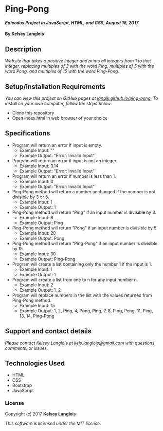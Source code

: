 # Ping-Pong

#### _Epicodus Project in JavaScript, HTML, and CSS, August 18, 2017_

#### By Kelsey Langlois

## Description

_Website that takes a positive integer and prints all integers from 1 to that integer, replacing multiples of 3 with the word Ping, multiples of 5 with the word Pong, and multiples of 15 with the word Ping-Pong._

## Setup/Installation Requirements

_You can view this project on GitHub pages at [langlk.github.io/ping-pong](https://langlk.github.io/ping-pong/). To install on your own computer, follow the steps below:_

* Clone this repository
* Open index.html in web browser of your choice

## Specifications

* Program will return an error if input is empty.
  * Example Input: ""
  * Example Output: "Error: Invalid Input"
* Program will return an error if input is not an integer.
  * Example Input: 3.14
  * Example Output: "Error: Invalid Input"
* Program will return an error if number is less than 1.
  * Example Input: 0
  * Example Output: "Error: Invalid Input"
* Ping-Pong method will return a number unchanged if the number is not divisible by 3 or 5.
  * Example Input: 1
  * Example Output: 1
* Ping-Pong method will return "Ping" if an input number is divisible by 3.
  * Example Input: 6
  * Example Output: Ping
* Ping-Pong method will return "Pong" if an input number is divisible by 5.
  * Example Input: 20
  * Example Output: Pong
* Ping-Pong method will return "Ping-Pong" if an input number is divisible by 15.
  * Example input: 30
  * Example Output: Ping-Pong
* Program will create a list containing only the number 1 if the input is 1.
  * Example Input: 1
  * Example Output: 1
* Program will create a list from one to n for any input number n.
  * Example Input: 2
  * Example Output: 1, 2
* Program will replace numbers in the list with the values returned from Ping-Pong method.
  * Example Input: 15
  * Example Output: 1, 2, Ping, 4, Pong, Ping, 7, 8, Ping, Pong, 11, Ping, 13, 14, Ping-Pong

## Support and contact details

_Please contact Kelsey Langlois at [kels.langlois@gmail.com](mailto:kels.langlois@gmail.com) with questions, comments, or issues._

## Technologies Used

* HTML
* CSS
* Bootstrap
* JavaScript

### License

Copyright (c) 2017 **Kelsey Langlois**

*This software is licensed under the MIT license.*
